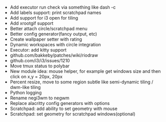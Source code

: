 - Add executor run check via something like dash -c
- Add labels support: print scratchpad names
- Add support for i3 open for tiling
- Add xrootgif support
- Better attach circle/scratchpad menu
- Better config generator(fancy output, etc)
- Create wallpaper setter with rating
- Dynamic workspaces with circle integration
- Executor: add kitty support
- github.com/bakkeby/patches/wiki/riodraw
- github.com/i3/i3/issues/1210
- Move tmux status to polybar 
- New module idea: mouse helper, for example get windows size and then click on x,y = 20px, 20px
- Percent resize, move to some region subtle like semi-dynamic tiling / dwm-like tiling
- Python logging
- Rename negi3wm to negwm
- Replace alacritty config generators with options
- Scratchpad: add ability to set geometry with mouse
- Scratchpad: set geometry for scratchpad windows(optional)
